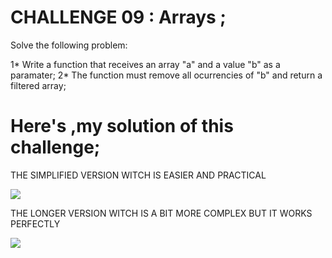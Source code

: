 # CHALLENGE 09 : Arrays ;

Solve the following problem:

1* Write a function that receives an array "a" and a value "b" as a paramater;
2* The function must remove all ocurrencies of "b" and return a filtered array;





# Here's ,my solution of this challenge;



THE SIMPLIFIED VERSION WITCH IS EASIER AND PRACTICAL


<a target="_blank"><img src="https://mir-s3-cdn-cf.behance.net/project_modules/fs/4965e5142914517.6278ff6741f0f.png" target="_blank"></a>



THE LONGER VERSION WITCH IS A BIT MORE COMPLEX BUT IT WORKS PERFECTLY


<a target="_blank"><img src="https://mir-s3-cdn-cf.behance.net/project_modules/fs/f9cd6e142914517.6278ff6742743.png" target="_blank"></a>


